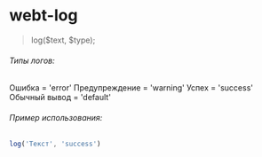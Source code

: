 # webt-log

> log($text, $type);

###### Типы логов:
Ошибка = 'error'
Предупреждение = 'warning'
Успех = 'success'
Обычный вывод = 'default'

###### Пример использования:
```javascript
log('Текст', 'success')

